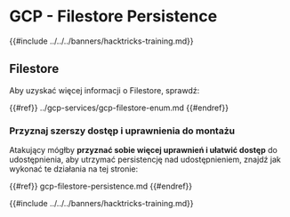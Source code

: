 # GCP - Filestore Persistence

{{#include ../../../banners/hacktricks-training.md}}

## Filestore

Aby uzyskać więcej informacji o Filestore, sprawdź:

{{#ref}}
../gcp-services/gcp-filestore-enum.md
{{#endref}}

### Przyznaj szerszy dostęp i uprawnienia do montażu

Atakujący mógłby **przyznać sobie więcej uprawnień i ułatwić dostęp** do udostępnienia, aby utrzymać persistencję nad udostępnieniem, znajdź jak wykonać te działania na tej stronie:

{{#ref}}
gcp-filestore-persistence.md
{{#endref}}

{{#include ../../../banners/hacktricks-training.md}}
